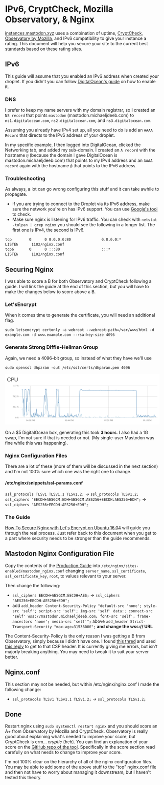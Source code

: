 IPv6, CryptCheck, Mozilla Observatory, & Nginx
========

[instances.mastodon.xyz](https://instances.mastodon.xyz) uses a combination of uptime, [CryptCheck](https://tls.imirhil.fr), [Observatory by Mozilla](https://observatory.mozilla.org), and IPv6 compatibility to give your instance a rating. This document will help you secure your site to the current best standards based on these rating sites.

## IPv6

This guide will assume that you enabled an IPv6 address when created your droplet. If you didn't you can follow [DigitalOcean's guide](https://www.digitalocean.com/community/tutorials/how-to-enable-ipv6-for-digitalocean-droplets) on how to enable it.

### DNS

I prefer to keep my name servers with my domain registrar, so I created an `NS record` that points `mastodon` (mastodon.michaeljdeeb.com) to `ns1.digitalocean.com`, `ns2.digitalocean.com`, and `ns3.digitalocean.com`.

Assuming you already have IPv4 set up, all you need to do is add an `AAAA Record` that directs to the IPv6 address of your droplet.

In my specific example, I then logged into DigitalOcean, clicked the Networking tab, and added my sub-domain. I created an `A record` with the hostname `@` (because the domain I gave DigitalOcean is mastodon.michaeljdeeb.com) that points to my IPv4 address and an `AAAA record` again with the hostname `@` that points to the IPv6 address.

### Troubleshooting

As always, a lot can go wrong configuring this stuff and it can take awhile to propagate.

- If you are trying to connect to the Droplet via its IPv6 address, make sure the network you're on has IPv6 support. You can use [Google's tool](http://ipv6test.google.com) to check.
- Make sure nginx is listening for IPv6 traffic. You can check with `netstat -tulpan | grep nginx` you should see the following in a longer list. The first one is IPv4, the second is IPv6.
```
tcp        0      0 0.0.0.0:80              0.0.0.0:*               LISTEN      1102/nginx.conf
tcp6       0      0 :::80                   :::*                    LISTEN      1102/nginx.conf
```

## Securing Nginx

I was able to score a B for both Observatory and CryptCheck following a guide. I will link the guide at the end of this section, but you will have to make the changes below to score above a B.

### Let'sEncrypt

When it comes time to generate the certificate, you will need an additional flag.
```
sudo letsencrypt certonly -a webroot --webroot-path=/var/www/html -d example.com -d www.example.com --rsa-key-size 4096
```

### Generate Strong Diffie-Hellman Group

Again, we need a 4096-bit group, so instead of what they have we'll use
```
sudo openssl dhparam -out /etc/ssl/certs/dhparam.pem 4096
```

![DigitalOcean CPU Graph](assets/images/diffie-hellman-gen.png)

On a $5 DigitalOcean box, generating this took **3 hours**. I also had a 1G swap, I'm not sure if that is needed or not. (My single-user Mastodon was fine while this was happening).

### Nginx Configuration Files

There are a lot of these (more of them will be discussed in the next section) and I'm not 100% sure which one was the right one to change.

#### /etc/nginx/snippets/ssl-params.conf
`ssl_protocols TLSv1 TLSv1.1 TLSv1.2;` -> `ssl_protocols TLSv1.2;`
`ssl_ciphers "EECDH+AESGCM:EDH+AESGCM:AES256+EECDH:AES256+EDH";` -> `ssl_ciphers "AES256+EECDH:AES256+EDH";`

### The Guide
[How To Secure Nginx with Let's Encrypt on Ubuntu 16.04](https://www.digitalocean.com/community/tutorials/how-to-secure-nginx-with-let-s-encrypt-on-ubuntu-16-04) will guide you through the real process. Just refer back to this document when you get to a part where security needs to be stronger than the guide recommends.

## Mastodon Nginx Configuration File
Copy the contents of the [Production Guide](https://github.com/tootsuite/documentation/blob/master/Running-Mastodon/Production-guide.md#nginx) into `/etc/nginx/sites-enabled/mastodon_nginx.conf` changing `server_name`, `ssl_certificate`, `ssl_certificate_key`, `root`, to values relevant to your server.

Then change the following:
- `ssl_ciphers EECDH+AESGCM:EECDH+AES;` -> `ssl_ciphers "AES256+EECDH:AES256+EDH";`
- add `add_header Content-Security-Policy "default-src 'none'; style-src 'self'; script-src 'self'; img-src 'self' data:; connect-src 'self' wss://mastodon.michaeljdeeb.com; font-src 'self'; frame-ancestors 'none'; media-src 'self'";` above `add_header Strict-Transport-Security "max-age=31536000";` **and change the wss:// URL**

The Content-Security-Policy is the only reason I was getting a B from Observatory, simply because I didn't have one. I found [this thred](https://mastodon.al/users/Spike/updates/27) and used [this reply](https://social.papill0n.org/users/lu/updates/6) to get to that CSP header. It is currently giving me errors, but isn't majorly breaking anything. You may need to tweak it to suit your server better.

## Nginx.conf

This section may not be needed, but within /etc/nginx/nginx.conf I made the following change:
- `ssl_protocols TLSv1 TLSv1.1 TLSv1.2;` -> `ssl_protocols TLSv1.2;`

## Done

Restart nginx using `sudo systemctl restart nginx` and you should score an A+ from Observatory by Mozilla and CryptCheck. Observatory is really good about explaining what's needed to improve your score, but CryptCheck is erm... _cryptic_ (heh). You can find an explanation of your score on the [GitHub repo of the tool](https://github.com/aeris/cryptcheck#understanding-results). Specifically in the score section read carefully on what needs to change to improve your score.

I'm not 100% clear on the hierarchy of all of the nginx configuration files. You may be able to add some of the above stuff to the "top" nginx.conf file and then not have to worry about managing it downstream, but I haven't tested this theory.
